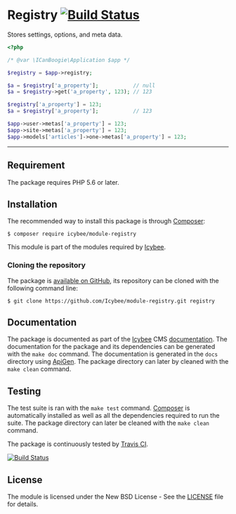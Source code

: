 # Registry [![Build Status](https://travis-ci.org/Icybee/module-registry.svg?branch=master)](https://travis-ci.org/Icybee/module-registry)

Stores settings, options, and meta data.

```php
<?php

/* @var \ICanBoogie\Application $app */

$registry = $app->registry;

$a = $registry['a_property'];           // null
$a = $registry->get('a_property', 123); // 123

$registry['a_property'] = 123;
$a = $registry['a_property'];           // 123

$app->user->metas['a_property'] = 123;
$app->site->metas['a_property'] = 123;
$app->models['articles']->one->metas['a_property'] = 123;
``` 





----------





## Requirement

The package requires PHP 5.6 or later.





## Installation

The recommended way to install this package is through [Composer](http://getcomposer.org/):

```
$ composer require icybee/module-registry
```

This module is part of the modules required by [Icybee](http://icybee.org).





### Cloning the repository

The package is [available on GitHub](https://github.com/Icybee/module-registry), its repository can be
cloned with the following command line:

	$ git clone https://github.com/Icybee/module-registry.git registry





## Documentation

The package is documented as part of the [Icybee](http://icybee.org/) CMS
[documentation](http://icybee.org/docs/). The documentation for the package and its
dependencies can be generated with the `make doc` command. The documentation is generated in
the `docs` directory using [ApiGen](http://apigen.org/). The package directory can later by
cleaned with the `make clean` command.





## Testing

The test suite is ran with the `make test` command. [Composer](http://getcomposer.org/) is
automatically installed as well as all the dependencies required to run the suite. The package
directory can later be cleaned with the `make clean` command.

The package is continuously tested by [Travis CI](http://about.travis-ci.org/).

[![Build Status](https://travis-ci.org/Icybee/module-registry.svg?branch=master)](https://travis-ci.org/Icybee/module-registry)





## License

The module is licensed under the New BSD License - See the [LICENSE](LICENSE) file for details.
